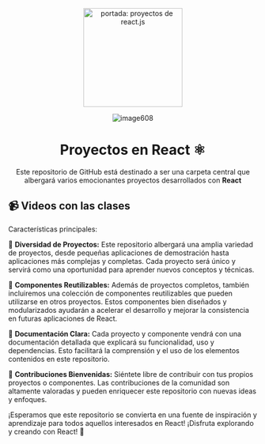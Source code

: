 <div align="center">
<img src="https://github.com/omar49511/proyectos-react/assets/72781778/53f7500c-718b-4cea-8977-e2d0269edbf1" alt="portada: proyectos de react.js" style="width: 200px; height: 200px;" />

![image608](https://github.com/omar49511/proyectos-react/assets/72781778/53f7500c-718b-4cea-8977-e2d0269edbf1)



# Proyectos en React ⚛️

Este repositorio de GitHub está destinado a ser una carpeta central que albergará varios emocionantes proyectos desarrollados con **React**

</div>

## 📹 Videos con las clases


Características principales:

🔷 **Diversidad de Proyectos:** Este repositorio albergará una amplia variedad de proyectos, desde pequeñas aplicaciones de demostración hasta aplicaciones más complejas y completas. Cada proyecto será único y servirá como una oportunidad para aprender nuevos conceptos y técnicas.

🔷 **Componentes Reutilizables:** Además de proyectos completos, también incluiremos una colección de componentes reutilizables que pueden utilizarse en otros proyectos. Estos componentes bien diseñados y modularizados ayudarán a acelerar el desarrollo y mejorar la consistencia en futuras aplicaciones de React.

🔷 **Documentación Clara:** Cada proyecto y componente vendrá con una documentación detallada que explicará su funcionalidad, uso y dependencias. Esto facilitará la comprensión y el uso de los elementos contenidos en este repositorio.

🔷 **Contribuciones Bienvenidas:** Siéntete libre de contribuir con tus propios proyectos o componentes. Las contribuciones de la comunidad son altamente valoradas y pueden enriquecer este repositorio con nuevas ideas y enfoques.

¡Esperamos que este repositorio se convierta en una fuente de inspiración y aprendizaje para todos aquellos interesados en React! ¡Disfruta explorando y creando con React! 🎉
